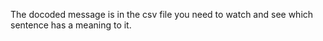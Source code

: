 The docoded message is in the csv file you need to watch and see which sentence has a meaning to it.

